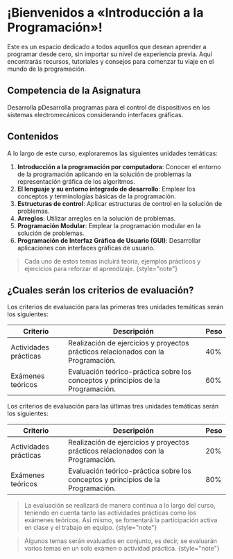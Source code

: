 # ¡Bienvenidos a «Introducción a la Programación»!

Este es un espacio dedicado a todos aquellos que desean aprender a programar desde cero, sin importar su nivel de
experiencia previa. Aquí encontrarás recursos, tutoriales y consejos para comenzar tu viaje en el mundo de la
programación.

## Competencia de la Asignatura

Desarrolla pDesarrolla programas para el control de dispositivos en los sistemas electromecánicos considerando
interfaces gráficas.

## Contenidos

A lo largo de este curso, exploraremos las siguientes unidades temáticas:

1. **Introducción a la programación por computadora**: Conocer el entorno de la programación aplicando en la solución de
   problemas la representación gráfica de los algoritmos.
2. **El lenguaje y su entorno integrado de desarrollo**: Emplear los conceptos y terminologías básicas de la
   programación.
3. **Estructuras de control**: Aplicar estructuras de control en la solución de problemas.
4. **Arreglos**: Utilizar arreglos en la solución de problemas.
5. **Programación Modular**: Emplear la programación modular en la solución de problemas.
6. **Programación de Interfaz Gráfica de Usuario (GUI)**: Desarrollar aplicaciones con interfaces gráficas de usuario.

> Cada uno de estos temas incluirá teoría, ejemplos prácticos y ejercicios para reforzar el aprendizaje.
> {style="note"}

## ¿Cuales serán los criterios de evaluación?

Los criterios de evaluación para las primeras tres unidades temáticas serán los siguientes:

| Criterio              | Descripción                                                                       | Peso |
|-----------------------|-----------------------------------------------------------------------------------|------|
| Actividades prácticas | Realización de ejercicios y proyectos prácticos relacionados con la Programación. | 40%  |
| Exámenes teóricos     | Evaluación teórico-práctica sobre los conceptos y principios de la Programación.  | 60%  |

Los criterios de evaluación para las últimas tres unidades temáticas serán los siguientes:

| Criterio              | Descripción                                                                       | Peso |
|-----------------------|-----------------------------------------------------------------------------------|------|
| Actividades prácticas | Realización de ejercicios y proyectos prácticos relacionados con la Programación. | 20%  |
| Exámenes teóricos     | Evaluación teórico-práctica sobre los conceptos y principios de la Programación.  | 80%  |

> La evaluación se realizará de manera continua a lo largo del curso, teniendo en cuenta tanto las actividades
> prácticas como los exámenes teóricos. Así mismo, se fomentará la participación activa en clase y el trabajo en equipo.
> {style="note"}

> Algunos temas serán evaluados en conjunto, es decir, se evaluarán varios temas en un solo examen o actividad
> práctica.
> {style="note"}